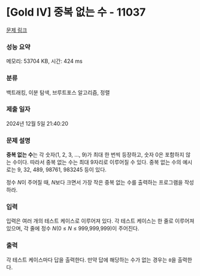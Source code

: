 # [Gold IV] 중복 없는 수 - 11037 

[문제 링크](https://www.acmicpc.net/problem/11037) 

### 성능 요약

메모리: 53704 KB, 시간: 424 ms

### 분류

백트래킹, 이분 탐색, 브루트포스 알고리즘, 정렬

### 제출 일자

2024년 12월 5일 21:40:20

### 문제 설명

<p><strong>중복 없는 수</strong>는 각 숫자(1, 2, 3, ..., 9)가 최대 한 번씩 등장하고, 숫자 0은 포함하지 않는 수이다. 따라서 중복 없는 수는 최대 9자리로 이루어질 수 있다. 중복 없는 수의 예시로는 9, 32, 489, 98761, 983245 등이 있다.</p>

<p>정수 <em>N</em>이 주어질 때, <em>N</em>보다 크면서 가장 작은 중복 없는 수를 출력하는 프로그램을 작성하라.</p>

### 입력 

 <p>입력은 여러 개의 테스트 케이스로 이루어져 있다. 각 테스트 케이스는 한 줄로 이루어져 있으며, 각 줄에 정수 <em>N</em>(0 ≤ <em>N</em> ≤ 999,999,999)이 주어진다.</p>

### 출력 

 <p>각 테스트 케이스마다 답을 출력한다. 만약 답에 해당하는 수가 없는 경우는 <code>0</code>을 출력한다.</p>

